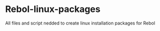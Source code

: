 Rebol-linux-packages
====================

All files and script nedded to create linux installation packages for Rebol